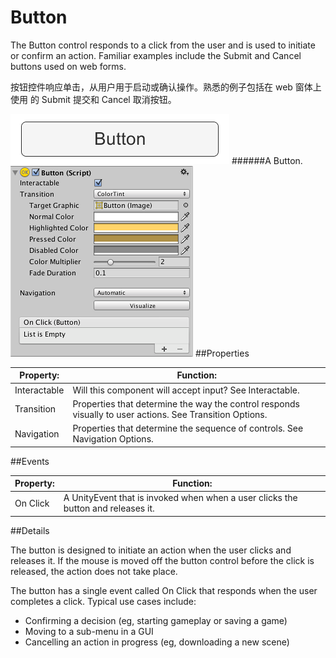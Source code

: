 # Button

The Button control responds to a click from the user and is used to initiate or confirm an action. Familiar examples include the Submit and Cancel buttons used on web forms.

按钮控件响应单击，从用户用于启动或确认操作。熟悉的例子包括在 web 窗体上使用 的 Submit 提交和 Cancel 取消按钮。 

![](Main/UI_ButtonExample.png)
######A Button.
![](Main/UI_ButtonInspector.png)
##Properties

| Property:	 | Function: |
| -- | -- |
| Interactable	 | Will this component will accept input? See Interactable. |
| Transition	 | Properties that determine the way the control responds visually to user actions. See Transition Options. |
| Navigation	 | Properties that determine the sequence of controls. See Navigation Options. |
##Events

| Property:	 | Function: |
| -- | -- |
| On Click	 | A UnityEvent that is invoked when when a user clicks the button and releases it. |
##Details

The button is designed to initiate an action when the user clicks and releases it. If the mouse is moved off the button control before the click is released, the action does not take place.

The button has a single event called On Click that responds when the user completes a click. Typical use cases include:

* Confirming a decision (eg, starting gameplay or saving a game)
* Moving to a sub-menu in a GUI
* Cancelling an action in progress (eg, downloading a new scene)